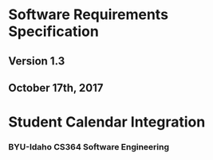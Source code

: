 # Software Requirements Specification
## Version 1.3
## October 17th, 2017

# Student Calendar Integration
### BYU-Idaho CS364 Software Engineering

